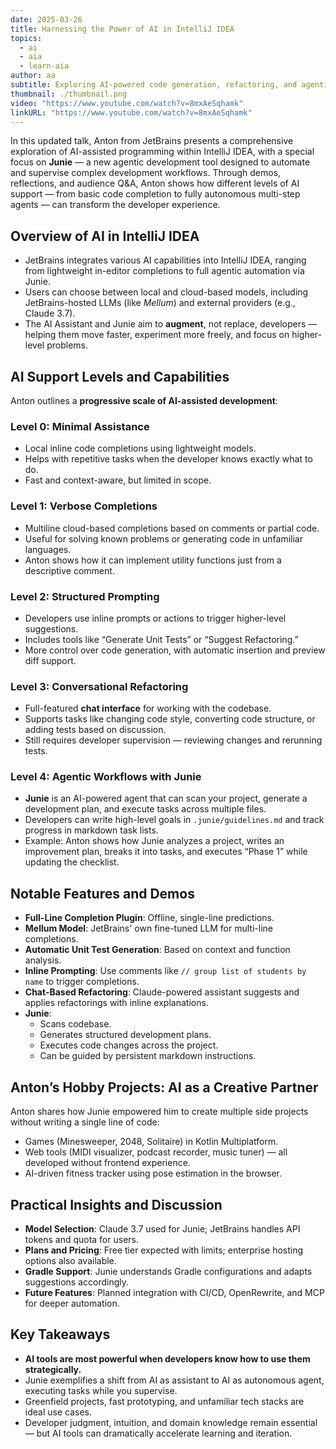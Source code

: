 ```yaml
---
date: 2025-03-26
title: Harnessing the Power of AI in IntelliJ IDEA
topics:
  - ai
  - aia
  - learn-aia
author: aa
subtitle: Exploring AI-powered code generation, refactoring, and agentic automation with IntelliJ IDEA and Junie.
thumbnail: ./thumbnail.png
video: "https://www.youtube.com/watch?v=8mxAeSqhamk"
linkURL: "https://www.youtube.com/watch?v=8mxAeSqhamk"
---
```


In this updated talk, Anton from JetBrains presents a comprehensive exploration of AI-assisted programming within IntelliJ IDEA, with a special focus on **Junie** — a new agentic development tool designed to automate and supervise complex development workflows. Through demos, reflections, and audience Q&A, Anton shows how different levels of AI support — from basic code completion to fully autonomous multi-step agents — can transform the developer experience.

## Overview of AI in IntelliJ IDEA

- JetBrains integrates various AI capabilities into IntelliJ IDEA, ranging from lightweight in-editor completions to full agentic automation via Junie.
- Users can choose between local and cloud-based models, including JetBrains-hosted LLMs (like _Mellum_) and external providers (e.g., Claude 3.7).
- The AI Assistant and Junie aim to **augment**, not replace, developers — helping them move faster, experiment more freely, and focus on higher-level problems.

## AI Support Levels and Capabilities

Anton outlines a **progressive scale of AI-assisted development**:

### Level 0: Minimal Assistance

- Local inline code completions using lightweight models.
- Helps with repetitive tasks when the developer knows exactly what to do.
- Fast and context-aware, but limited in scope.

### Level 1: Verbose Completions

- Multiline cloud-based completions based on comments or partial code.
- Useful for solving known problems or generating code in unfamiliar languages.
- Anton shows how it can implement utility functions just from a descriptive comment.

### Level 2: Structured Prompting

- Developers use inline prompts or actions to trigger higher-level suggestions.
- Includes tools like “Generate Unit Tests” or “Suggest Refactoring.”
- More control over code generation, with automatic insertion and preview diff support.

### Level 3: Conversational Refactoring

- Full-featured **chat interface** for working with the codebase.
- Supports tasks like changing code style, converting code structure, or adding tests based on discussion.
- Still requires developer supervision — reviewing changes and rerunning tests.

### Level 4: Agentic Workflows with Junie

- **Junie** is an AI-powered agent that can scan your project, generate a development plan, and execute tasks across multiple files.
- Developers can write high-level goals in `.junie/guidelines.md` and track progress in markdown task lists.
- Example: Anton shows how Junie analyzes a project, writes an improvement plan, breaks it into tasks, and executes “Phase 1” while updating the checklist.

## Notable Features and Demos

- **Full-Line Completion Plugin**: Offline, single-line predictions.
- **Mellum Model**: JetBrains' own fine-tuned LLM for multi-line completions.
- **Automatic Unit Test Generation**: Based on context and function analysis.
- **Inline Prompting**: Use comments like `// group list of students by name` to trigger completions.
- **Chat-Based Refactoring**: Claude-powered assistant suggests and applies refactorings with inline explanations.
- **Junie**:
  - Scans codebase.
  - Generates structured development plans.
  - Executes code changes across the project.
  - Can be guided by persistent markdown instructions.

## Anton’s Hobby Projects: AI as a Creative Partner

Anton shares how Junie empowered him to create multiple side projects without writing a single line of code:

- Games (Minesweeper, 2048, Solitaire) in Kotlin Multiplatform.
- Web tools (MIDI visualizer, podcast recorder, music tuner) — all developed without frontend experience.
- AI-driven fitness tracker using pose estimation in the browser.

## Practical Insights and Discussion

- **Model Selection**: Claude 3.7 used for Junie; JetBrains handles API tokens and quota for users.
- **Plans and Pricing**: Free tier expected with limits; enterprise hosting options also available.
- **Gradle Support**: Junie understands Gradle configurations and adapts suggestions accordingly.
- **Future Features**: Planned integration with CI/CD, OpenRewrite, and MCP for deeper automation.

## Key Takeaways

- **AI tools are most powerful when developers know how to use them strategically.**
- Junie exemplifies a shift from AI as assistant to AI as autonomous agent, executing tasks while you supervise.
- Greenfield projects, fast prototyping, and unfamiliar tech stacks are ideal use cases.
- Developer judgment, intuition, and domain knowledge remain essential — but AI tools can dramatically accelerate learning and iteration.
